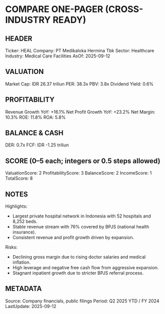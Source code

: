# COMPARE ONE-PAGER (CROSS-INDUSTRY READY)

## HEADER
Ticker: HEAL
Company: PT Medikaloka Hermina Tbk
Sector: Healthcare
Industry: Medical Care Facilities
AsOf: 2025-09-12

## VALUATION
Market Cap: IDR 26.37 triliun
PER: 38.3x
PBV: 3.8x
Dividend Yield: 0.6%

## PROFITABILITY
Revenue Growth YoY: +16.1%
Net Profit Growth YoY: +23.2%
Net Margin: 10.3%
ROE: 11.8%
ROA: 5.8%

## BALANCE & CASH
DER: 0.7x
FCF: IDR -1.25 triliun

## SCORE (0–5 each; integers or 0.5 steps allowed)
ValuationScore: 2
ProfitabilityScore: 3
BalanceScore: 2
IncomeScore: 1
TotalScore: 8

## NOTES
Highlights:
- Largest private hospital network in Indonesia with 52 hospitals and 8,252 beds.
- Stable revenue stream with 76% covered by BPJS (national health insurance).
- Consistent revenue and profit growth driven by expansion.

Risks:
- Declining gross margin due to rising doctor salaries and medical inflation.
- High leverage and negative free cash flow from aggressive expansion.
- Stagnant inpatient growth due to stricter BPJS referral process.

## METADATA
Source: Company financials, public filings
Period: Q2 2025 YTD / FY 2024
LastUpdate: 2025-09-12